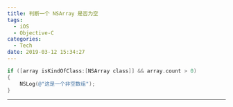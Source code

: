 ```yaml
---
title: 判断一个 NSArray 是否为空
tags:
  - iOS
  - Objective-C
categories:
  - Tech
date: 2019-03-12 15:34:27
---
```


```objective-c
if ([array isKindOfClass:[NSArray class]] && array.count > 0)
{
    NSLog(@"这是一个非空数组");
}
```

* * *

